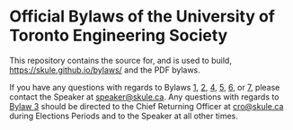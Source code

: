 # Official Bylaws of the University of Toronto Engineering Society

This repository contains the source for, and is used to build, https://skule.github.io/bylaws/ and the PDF bylaws.

If you have any questions with regards to Bylaws [1](bylaw-1.md), [2](bylaw-2.md), [4](bylaw-4.md), [5](bylaw-5.md), [6](bylaw-6.md), or [7](bylaw-7.md), please contact the Speaker at speaker@skule.ca. Any questions with regards to [Bylaw 3](bylaw-3.md) should be directed to the Chief Returning Officer at cro@skule.ca during Elections Periods and to the Speaker at all other times.

